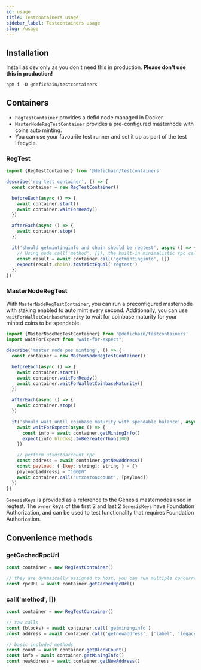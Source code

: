 ```yaml
---
id: usage
title: Testcontainers usage
sidebar_label: Testcontainers usage
slug: /usage
---
```


## Installation

Install as dev only as you don't need this in production. **Please don't use this in production!**

```shell
npm i -D @defichain/testcontainers
```

## Containers

* `RegTestContainer` provides a defid node managed in Docker.
* `MasterNodeRegTestContainer` provides a pre-configured masternode with coins auto minting.
* You can use your favourite test runner and set it up as part of the test lifecycle.

### RegTest

```ts
import {RegTestContainer} from '@defichain/testcontainers'

describe('reg test container', () => {
  const container = new RegTestContainer()

  beforeEach(async () => {
    await container.start()
    await container.waitForReady()
  })

  afterEach(async () => {
    await container.stop()
  })

  it('should getmintinginfo and chain should be regtest', async () => {
    // Using node.call('method', []), the built-in minimalistic rpc call
    const result = await container.call('getmintinginfo', [])
    expect(result.chain).toStrictEqual('regtest')
  })
})
```

### MasterNodeRegTest

With `MasterNodeRegTestContainer`, you can run a preconfigured masternode with staking enabled to auto mint every
second. Additionally, you can use `waitForWalletCoinbaseMaturity` to wait for coinbase maturity for your minted coins 
to be spendable.

```js
import {MasterNodeRegTestContainer} from '@defichain/testcontainers'
import waitForExpect from "wait-for-expect";

describe('master node pos minting', () => {
  const container = new MasterNodeRegTestContainer()

  beforeEach(async () => {
    await container.start()
    await container.waitForReady()
    await container.waitForWalletCoinbaseMaturity()
  })

  afterEach(async () => {
    await container.stop()
  })

  it('should wait until coinbase maturity with spendable balance', async () => {
    await waitForExpect(async () => {
      const info = await container.getMiningInfo()
      expect(info.blocks).toBeGreaterThan(100)
    })

    // perform utxostoaccount rpc
    const address = await container.getNewAddress()
    const payload: { [key: string]: string } = {}
    payload[address] = "100@0"
    await container.call("utxostoaccount", [payload])
  })
})
```

`GenesisKeys` is provided as a reference to the Genesis masternodes used in regtest. The `owner` keys of the first 2 and last 2 `GenesisKeys` have Foundation Authorization, and can be used to test functionality that requires Foundation Authorization.

## Convenience methods

### getCachedRpcUrl

```js
const container = new RegTestContainer()

// they are dynmaically assigned to host, you can run multiple concurrent tests!
const rpcURL = await container.getCachedRpcUrl()
```

### call('method', [])

```js
const container = new RegTestContainer()

// raw calls
const {blocks} = await container.call('getmininginfo')
const address = await container.call('getnewaddress', ['label', 'legacy'])

// basic included methods
const count = await container.getBlockCount()
const info = await container.getMiningInfo()
const newAddress = await container.getNewAddress()
```
